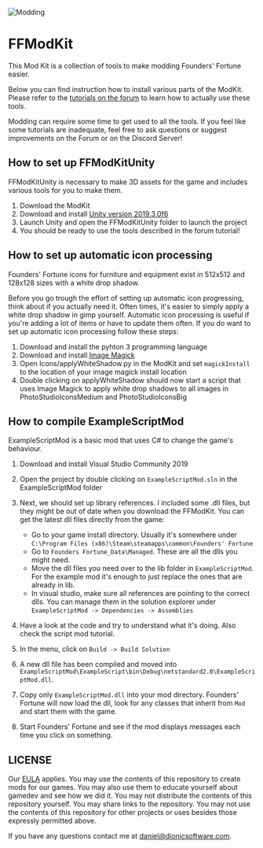 ![Modding](https://forum.foundersfortune.com/uploads/default/original/1X/e34496d98c2801f79a8f93f21eaaaf11c7a3cc82.jpeg)

# FFModKit
This Mod Kit is a collection of tools to make modding Founders' Fortune easier.

Below you can find instruction how to install various parts of the ModKit. Please refer to the [tutorials on the forum](https://forum.foundersfortune.com/t/introduction-to-modding/928) to learn how to actually use these tools.

Modding can require some time to get used to all the tools. If you feel like some tutorials are inadequate, feel free to ask questions or suggest improvements on the Forum or on the Discord Server!

## How to set up FFModKitUnity

FFModKitUnity is necessary to make 3D assets for the game and includes various tools for you to make them.

1. Download the ModKit
2. Download and install [Unity version 2019.3.0f6](https://unity3d.com/get-unity/download/archive)
3. Launch Unity and open the FFModKitUnity folder to launch the project
4. You should be ready to use the tools described in the forum tutorial!

## How to set up automatic icon processing

Founders' Fortune icons for furniture and equipment exist in 512x512 and 128x128 sizes with a white drop shadow.

Before you go trough the effort of setting up automatic icon progressing, think about if you actually need it. Often times, it's easier to simply apply a white drop shadow in gimp yourself. Automatic icon processing is useful if you're adding a lot of items or have to update them often.
If you do want to set up automatic icon processing follow these steps:

1. Download and install the pyhton 3 programming language
2. Download and install [Image Magick](https://imagemagick.org/script/download.php)
3. Open Icons/applyWhiteShadow.py in the ModKit and set `magickInstall` to the location of your image magick install location
4. Double clicking on applyWhiteShadow should now start a script that uses Image Magick to apply white drop shadows to all images in PhotoStudioIconsMedium and PhotoStudioIconsBig

## How to compile ExampleScriptMod

ExampleScriptMod is a basic mod that uses C# to change the game's behaviour.

1. Download and install Visual Studio Community 2019
2. Open the project by double clicking on `ExampleScriptMod.sln` in the ExampleScriptMod folder
3. Next, we should set up library references. I included some .dll files, but they might be out of date when you download the FFModKit. You can get the latest dll files directly from the game:
   - Go to your game install directory. Usually it's somewhere under `C:\Program Files (x86)\Steam\steamapps\common\Founders' Fortune`
   -  Go to `Founders Fortune_Data\Managed`. These are all the dlls you might need.
   - Move the dll files you need over to the lib folder in `ExampleScriptMod`. For the example mod it's enough to just replace the ones that are already in lib.
   - In visual studio, make sure all references are pointing to the correct dlls. You can manage them in the solution explorer under `ExampleScriptMod -> Dependencies -> Assemblies`

4. Have a look at the code and try to understand what it's doing. Also check the script mod tutorial.
5. In the menu, click on `Build -> Build Solution`
6. A new dll file has been compiled and moved into `ExampleScriptMod\ExampleScript\bin\Debug\netstandard2.0\ExampleScriptMod.dll`.
7. Copy only `ExampleScriptMod.dll` into your mod directory. Founders' Fortune will now load the dll, look for any classes that inherit from `Mod` and start them with the game.
8. Start Founders' Fortune and see if the mod displays messages each time you click on something.


## LICENSE

Our [EULA](https://dionicsoftware.com/eula.html) applies.
You  may use the contents of this repository to create mods for our games.
You may also use them to educate yourself about gamedev and see how we did it.
You may not distribute the contents of this repository yourself. You may share links to the repository.
You may not use the contents of this repository for other projects or uses besides those expressly permitted above.

If you have any questions contact me at daniel@dionicsoftware.com.
